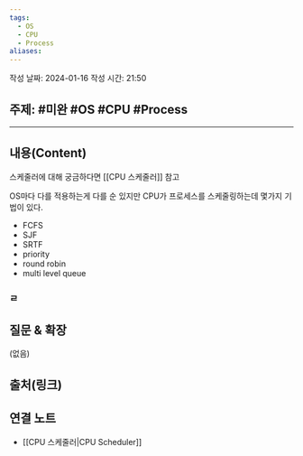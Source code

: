 ```yaml
---
tags:
  - OS
  - CPU
  - Process
aliases:
---
```

작성 날짜: 2024-01-16
작성 시간: 21:50

## 주제: #미완 #OS #CPU #Process 

----
## 내용(Content)
스케줄러에 대해 궁금하다면 [[CPU 스케줄러]] 참고

OS마다 다를 적용하는게 다를 순 있지만 CPU가 프로세스를 스케줄링하는데 몇가지 기법이 있다.

- FCFS
- SJF
- SRTF
- priority
- round robin
- multi level queue


### ㄹ
## 질문 & 확장

(없음)

## 출처(링크)


## 연결 노트
- [[CPU 스케줄러|CPU Scheduler]]









